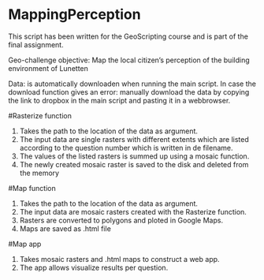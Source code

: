 # MappingPerception

This script has been written for the GeoScripting course and is part of the final assignment.

Geo-challenge objective: Map the local citizen’s perception of the building environment of Lunetten

Data: is automatically downloaden when running the main script. In case the download function gives an error: manually
download the data by copying the link to dropbox in the main script and pasting it in a webbrowser.

#Rasterize function
1. Takes the path to the location of the data as argument. 
2. The input data are single rasters with different extents which are
  listed according to the question number which is written in de filename.
3. The values of the listed rasters is summed up using a mosaic function.
4. The newly created mosaic raster is saved to the disk and deleted from the memory

#Map function
1. Takes the path to the location of the data as argument.
2. The input data are mosaic rasters created with the Rasterize function.
3. Rasters are converted to polygons and ploted in Google Maps.
4. Maps are saved as .html file

#Map app
1. Takes mosaic rasters and .html maps to construct a web app.
2. The app allows visualize results per question.
